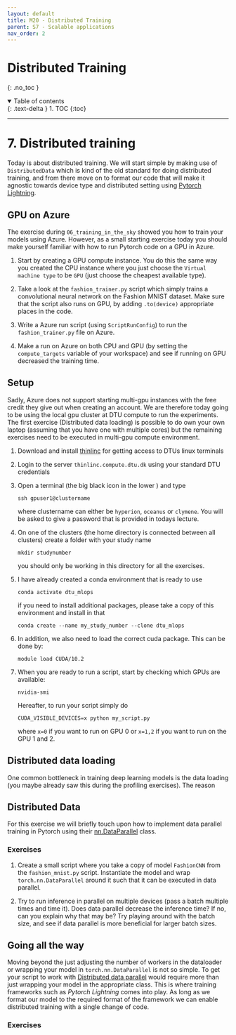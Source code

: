 ```yaml
---
layout: default
title: M20 - Distributed Training
parent: S7 - Scalable applications
nav_order: 2
---
```


# Distributed Training
{: .no_toc }

<details open markdown="block">
  <summary>
    Table of contents
  </summary>
  {: .text-delta }
1. TOC
{:toc}
</details>

---


# 7. Distributed training

Today is about distributed training. We will start simple by making use of `DistributedData` which
is kind of the old standard for doing distributed training, and from there move on to format our
code that will make it agnostic towards device type and distributed setting using 
[Pytorch Lightning](https://pytorch-lightning.readthedocs.io/en/latest/).

## GPU on Azure

The exercise during `06_training_in_the_sky` showed you how to train your models using Azure. However,
as a small starting exercise today you should make yourself familiar with how to run Pytorch code on
a GPU in Azure.

1. Start by creating a GPU compute instance. You do this the same way you created the CPU instance
   where you just choose the `Virtual machine type` to be `GPU` (just choose the cheapest available type).

2. Take a look at the `fashion_trainer.py` script which simply trains a convolutional neural network on the
   Fashion MNIST dataset. Make sure that the script also runs on GPU, by adding `.to(device)` appropriate
   places in the code.

3. Write a Azure run script (using `ScriptRunConfig`) to run the `fashion_trainer.py` file on Azure.

4. Make a run on Azure on both CPU and GPU (by setting the `compute_targets` variable of your workspace)
   and see if running on GPU decreased the training time.

## Setup 

Sadly, Azure does not support starting multi-gpu instances with the free credit they give out when
creating an account. We are therefore today going to be using the local gpu cluster at DTU compute
to run the experiments. The first exercise (Distributed data loading) is possible to do own your
own laptop (assuming that you have one with multiple cores) but the remaining exercises need to
be executed in multi-gpu compute environment.

1. Download and install [thinlinc](https://www.cendio.com/thinlinc/download) for getting access to
   DTUs linux terminals

2. Login to the server `thinlinc.compute.dtu.dk` using your standard DTU credentials

2. Open a terminal (the big black icon in the lower ) and type 
   ```
   ssh gpuser1@clustername
   ```
   where clustername can either be `hyperion`, `oceanus` or `clymene`. You will be asked to give
   a password that is provided in todays lecture.

4. On one of the clusters (the home directory is connected between all clusters) create a folder with
   your study name
   ```
   mkdir studynumber
   ```
   you should only be working in this directory for all the exercises.

5. I have already created a conda environment that is ready to use
   ```
   conda activate dtu_mlops
   ```
   if you need to install additional packages, please take a copy of this environment and install in that
   ```
   conda create --name my_study_number --clone dtu_mlops
   ```

6. In addition, we also need to load the correct cuda package. This can be done by:
   ```
   module load CUDA/10.2
   ```

6. When you are ready to run a script, start by checking which GPUs are available:
   ```
   nvidia-smi
   ```
   Hereafter, to run your script simply do
   ```
   CUDA_VISIBLE_DEVICES=x python my_script.py
   ```
   where `x=0` if you want to run on GPU 0 or `x=1,2` if you want to run on the GPU 1 and 2.

## Distributed data loading

One common bottleneck in training deep learning models is the data loading (you maybe already saw this
during the profiling exercises). The reason


## Distributed Data

For this exercise we will briefly touch upon how to implement data parallel training in Pytorch using
their [nn.DataParallel](https://pytorch.org/docs/stable/generated/torch.nn.DataParallel.html) class.

### Exercises

1. Create a small script where you take a copy of model `FashionCNN` from the `fashion_mnist.py` script.
   Instantiate the model and wrap `torch.nn.DataParallel` around it such that it can be executed in data
   parallel.

2. Try to run inference in parallel on multiple devices (pass a batch multiple times and time it). 
   Does data parallel decrease the inference time? If no, can you explain why that may be? Try playing
   around with the batch size, and see if data parallel is more beneficial for larger batch sizes.

## Going all the way

Moving beyond the just adjusting the number of workers in the dataloader or wrapping your model in
`torch.nn.DataParallel` is not so simple. To get your script to work with 
[Distributed data parallel](https://pytorch.org/docs/stable/generated/torch.nn.parallel.DistributedDataParallel.html#torch.nn.parallel.DistributedDataParallel) would require more than just wrapping your model in the appropriate class. This is where training
frameworks such as *Pytorch Lightning* comes into play. As long as we format our model to the required
format of the framework we can enable distributed training with a single change of code.

### Exercises


